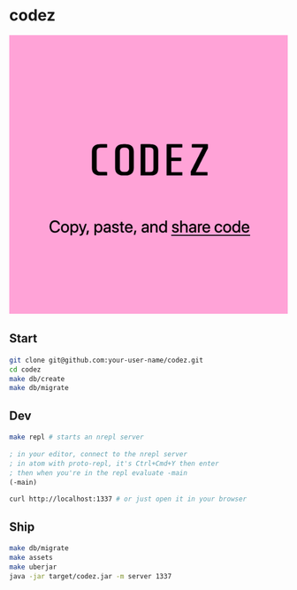 # codez

![screenshot](resources/public/assets/img/logo-tagline.png)

## Start

```bash
git clone git@github.com:your-user-name/codez.git
cd codez
make db/create
make db/migrate
```

## Dev

```bash
make repl # starts an nrepl server
```

```clojure
; in your editor, connect to the nrepl server
; in atom with proto-repl, it's Ctrl+Cmd+Y then enter
; then when you're in the repl evaluate -main
(-main)
```

```bash
curl http://localhost:1337 # or just open it in your browser
```

## Ship
```bash
make db/migrate
make assets
make uberjar
java -jar target/codez.jar -m server 1337
```
